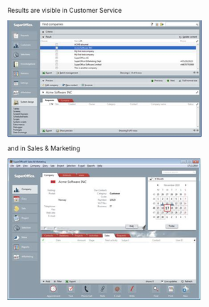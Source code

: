 <properties date="2016-06-24"
SortOrder="33"
/>

Results are visible in Customer Service

<img src="../../Customer%20Service_files/image019.jpg" id="Picture 24" width="437" height="262" />

and in Sales & Marketing

<img src="../../Customer%20Service_files/image020.jpg" id="Picture 25" width="434" height="318" />
